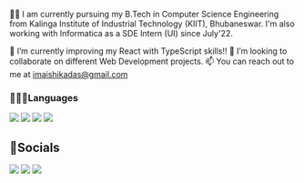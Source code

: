 👩‍🎓 I am currently pursuing my B.Tech in Computer Science Engineering from Kalinga Institute of Industrial Technology (KIIT), Bhubaneswar. I'm also working with Informatica as a SDE Intern (UI) since July'22.

🔭 I’m currently improving my React with TypeScript skills!!
👯 I’m looking to collaborate on different Web Development projects.
📫 You can reach out to me at imaishikadas@gmail.com


### 👩🏻‍💻Languages
<p>
  <img src="https://img.shields.io/badge/HTML5-E34F26?style=for-the-badge&logo=html5&logoColor=white" />
  <img src="https://img.shields.io/badge/CSS3-1572B6?style=for-the-badge&logo=css3&logoColor=white" />
  <img src="https://img.shields.io/badge/JavaScript-323330?style=for-the-badge&logo=javascript&logoColor=F7DF1E" />
  <img src="https://img.shields.io/badge/C%2B%2B-00599C?style=for-the-badge&logo=c%2B%2B&logoColor=white" />
</p>

## 🤝Socials
<a href = "https://leetcode.com/aishikadas/"><img src= "https://img.shields.io/badge/LeetCode-000000?style=for-the-badge&logo=LeetCode&logoColor=#d16c06"></a>
<a href = "https://www.linkedin.com/in/imaishika/"><img src="https://img.shields.io/badge/LinkedIn-1572B6?style=for-the-badge&logo=linkedin&logoColor=white" /></a>
<a href = "https://github.com/im-aishika"><img src="https://img.shields.io/badge/GitHub-00000F?style=for-the-badge&logo=github&logoColor=white"></a>

<!--
**im-aishika/im-aishika** is a ✨ _special_ ✨ repository because its `README.md` (this file) appears on your GitHub profile.

Here are some ideas to get you started:

- 🔭 I’m currently working with Informatica as a SDE intern (UI).
- 🌱 I’m currently learning ...
- 👯 I’m looking to collaborate on ...
- 🤔 I’m looking for help with ...
- 💬 Ask me about ...
- 📫 How to reach me: ...
- 😄 Pronouns: ...
- ⚡ Fun fact: ...
-->
